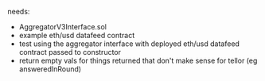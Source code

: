 needs:
- AggregatorV3Interface.sol
- example eth/usd datafeed contract
- test using the aggregator interface with deployed eth/usd datafeed contract passed to constructor
- return empty vals for things returned that don't make sense for tellor (eg answeredInRound)
